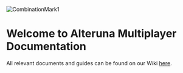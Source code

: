 ![CombinationMark1](https://user-images.githubusercontent.com/62545992/172627175-a494afbf-3600-460b-aea8-6cf988dcdc90.png)
# Welcome to Alteruna Multiplayer Documentation

All relevant documents and guides can be found on our Wiki [here](https://github.com/Alteruna/au-multiplayer-wiki/wiki).

